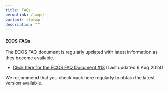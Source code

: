 ```yaml
---
title: FAQs
permalink: /faqs/
variant: tiptap
description: ""
---
```

<h4><strong>ECOS FAQs</strong></h4>
<p>The ECOS FAQ document is regularly updated with latest information as
they become available.</p>
<ul data-tight="true" class="tight">
<li>
<p><a href="/files/FAQ/ECOS_Launch_FAQ__13_6_Aug_24.pdf" rel="noopener noreferrer nofollow" target="_blank">Click here for the ECOS FAQ Document #13</a> (Last
updated 6 Aug 2024)</p>
</li>
</ul>
<p>We recommend that you check back here regularly to obtain the latest version
available.</p>